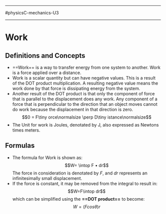 __________________________
#physicsC-mechanics-U3
____________________________
# Work
## Definitions and Concepts
* ==Work== is a way to transfer energy from one system to another. Work is a force applied over a distance.
* Work is a scalar quantity but can have negative values. This is a result of the DOT product multiplication. A resulting negative value means the work done by that force is dissipating energy from the system. 
* Another result of the DOT product is that only the component of force that is parallel to the displacement does any work. Any component of a force that is perpendicular to the direction that an object moves cannot do work because the displacement in that direction is zero. $$0 = F\tiny orce\normalsize \perp D\tiny istance\normalsize$$
*  The Unit for work is Joules, denotated by J, also expressed as Newtons times meters. 
## Formulas 
-  The formula for Work is shown as:$$W= \intop F • dr$$ The force in consideration is denotated by *F*, and *dr* represents an infinitesimally small displacement.
- If the force is constant, it may be removed from the integral to result in: $$W=F\intop dr$$ which can be simplified using the **==DOT product==** to become: $$W = (Fcos\theta)r$$
